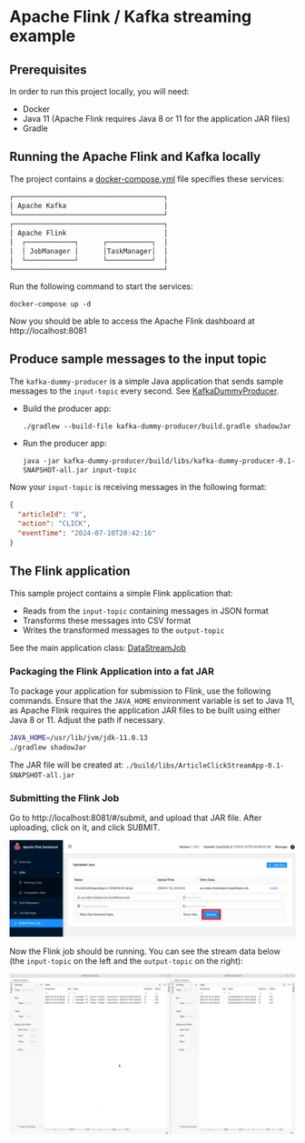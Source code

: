 # Apache Flink / Kafka streaming example

## Prerequisites

In order to run this project locally, you will need:
- Docker
- Java 11 (Apache Flink requires Java 8 or 11 for the application JAR files)
- Gradle

## Running the Apache Flink and Kafka locally

The project contains a [docker-compose.yml](./docker-compose.yml) file specifies these services:
```
┌─────────────────────────────────────┐
│ Apache Kafka                        │
└─────────────────────────────────────┘
┌─────────────────────────────────────┐
│ Apache Flink                        │
│  ┌────────────┐      ┌───────────┐  │
│  │ JobManager │      │TaskManager│  │
│  └────────────┘      └───────────┘  │
└─────────────────────────────────────┘
```

Run the following command to start the services:
```shell
docker-compose up -d
```

Now you should be able to access the Apache Flink dashboard at http://localhost:8081

## Produce sample messages to the input topic

The `kafka-dummy-producer` is a simple Java application that sends sample messages to the `input-topic` every second.
See [KafkaDummyProducer](./kafka-dummy-producer/src/main/java/eu/indek/clickstream/KafkaDummyProducer.java).

- Build the producer app:
  ```
  ./gradlew --build-file kafka-dummy-producer/build.gradle shadowJar
  ```
- Run the producer app:
  ```
  java -jar kafka-dummy-producer/build/libs/kafka-dummy-producer-0.1-SNAPSHOT-all.jar input-topic
  ```

Now your `input-topic` is receiving messages in the following format:

```json
{
  "articleId": "9",
  "action": "CLICK",
  "eventTime": "2024-07-10T20:42:16"
}
```

## The Flink application

This sample project contains a simple Flink application that:
- Reads from the `input-topic` containing messages in JSON format
- Transforms these messages into CSV format
- Writes the transformed messages to the `output-topic`

See the main application class: [DataStreamJob](./src/main/java/eu/indek/clickstream/DataStreamJob.java)

### Packaging the Flink Application into a fat JAR

To package your application for submission to Flink, use the following commands. 
Ensure that the `JAVA_HOME` environment variable is set to Java 11, as Apache Flink requires the application JAR files 
to be built using either Java 8 or 11. Adjust the path if necessary.

```bash
JAVA_HOME=/usr/lib/jvm/jdk-11.0.13
./gradlew shadowJar
```

The JAR file will be created at: `./build/libs/ArticleClickStreamApp-0.1-SNAPSHOT-all.jar`

### Submitting the Flink Job

Go to http://localhost:8081/#/submit, and upload that JAR file. After uploading, click on it, and click SUBMIT.

![](assets/upload-jar.png)

Now the Flink job should be running. You can see the stream data below (the `input-topic` on the left and the `output-topic` on the right):

![](assets/streams-preview.gif)
